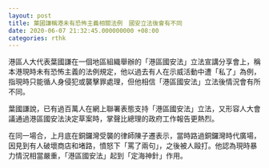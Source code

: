 ```yaml
---
layout: post
title: 葉國謙稱港未有恐怖主義相關法例　國安立法後會有不同
date: 2020-06-07 21:32:45.000000000 +08:00
categories: rthk
---
```


港區人大代表葉國謙在一個地區組織舉辦的「港區國安法」立法宣講分享會上，稱本港現時未有恐怖主義的法例規定，他以過去有人在示威活動中遭「私了」為例，指現時只能循人身侵犯或襲擊罪處理，但他相信「港區國安法」立法後情況會有所不同。

葉國謙說，已有過百萬人在網上聯署表態支持「港區國安法」立法，又形容人大會議通過港區國安法決定草案時，掌聲比總理的政府工作報告更熱烈。

在同一場合，上月底在銅鑼灣受襲的律師陳子遷表示，當時路過銅鑼灣時代廣場，因見到有人破壞商店和堵路，憤怒下「罵了兩句」，之後被人毆打。他認為現時暴力情況相當嚴重，「港區國安法」起到「定海神針」作用。
